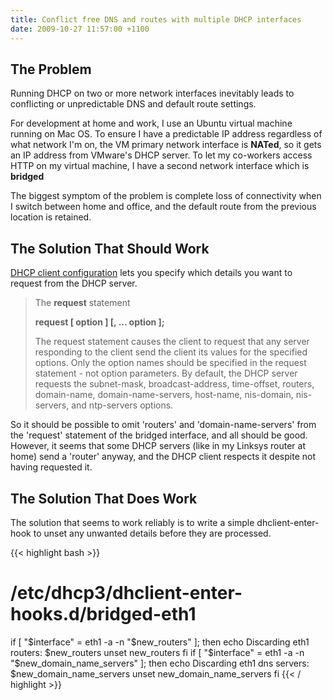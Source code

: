 ```yaml
---
title: Conflict free DNS and routes with multiple DHCP interfaces
date: 2009-10-27 11:57:00 +1100
---
```

<h2>The Problem</h2>

<p>Running DHCP on two or more network interfaces inevitably leads to 
conflicting or unpredictable DNS and default route settings.</p>

<p>For development at home and work, I use an Ubuntu virtual machine running 
on Mac OS.  To ensure I have a predictable IP address regardless of what 
network I'm on, the VM primary network interface is <strong>NATed</strong>, so 
it gets an IP address from VMware's DHCP server.  To let my co-workers access 
HTTP on my virtual machine, I have a second network interface which is 
<strong>bridged</strong></p>

<p>The biggest symptom of the problem is complete loss of connectivity when 
I switch between home and office, and the default route from the previous 
location is retained.</p>

<h2>The Solution That Should Work</h2>

<p><a href="http://linux.die.net/man/5/dhclient.conf">DHCP client configuration</a>
lets you specify which details you want to request from the DHCP server.</p>

<blockquote>
<p>The <strong>request</strong> statement</p>

<p><strong>request [ option ] [, ... option ];</strong></p>

<p>The request statement causes the client to request that any server 
responding to the client send the client its values for the specified 
options. Only the option names should be specified in the request statement 
- not option parameters. By default, the DHCP server requests the subnet-mask, 
broadcast-address, time-offset, routers, domain-name, domain-name-servers, 
host-name, nis-domain, nis-servers, and ntp-servers options.</p>
</blockquote>

<p>So it should be possible to omit 'routers' and 'domain-name-servers' from 
the 'request' statement of the bridged interface, and all should be good.
However, it seems that some DHCP servers (like in my Linksys router at home) 
send a 'router' anyway, and the DHCP client respects it despite not having 
requested it.</p>

<h2>The Solution That Does Work</h2>

<p>The solution that seems to work reliably is to write a simple 
dhclient-enter-hook to unset any unwanted details before they are 
processed.</p>

{{< highlight bash >}}
# /etc/dhcp3/dhclient-enter-hooks.d/bridged-eth1

if [ "$interface" = eth1 -a -n "$new_routers" ]; then
        echo Discarding eth1 routers: $new_routers
        unset new_routers
fi
if [ "$interface" = eth1 -a -n "$new_domain_name_servers" ]; then
        echo Discarding eth1 dns servers: $new_domain_name_servers
        unset new_domain_name_servers
fi
{{< / highlight >}}

